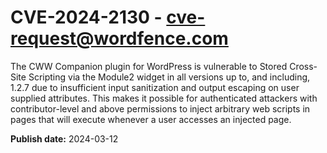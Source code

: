 # CVE-2024-2130 - cve-request@wordfence.com

The CWW Companion plugin for WordPress is vulnerable to Stored Cross-Site Scripting via the Module2 widget in all versions up to, and including, 1.2.7 due to insufficient input sanitization and output escaping on user supplied attributes. This makes it possible for authenticated attackers with contributor-level and above permissions to inject arbitrary web scripts in pages that will execute whenever a user accesses an injected page.

**Publish date:** 2024-03-12
